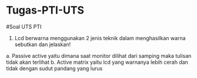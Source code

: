 # Tugas-PTI-UTS
#Soal UTS PTI

1.	Lcd berwarna menggunakan 2 jenis teknik dalam menghasilkan warna sebutkan dan jelaskan!

a.	Passive active yaitu dimana saat monitor dilihat dari samping maka tulisan tidak akan terlihat
b.	Active matrix yaitu lcd yang warnanya lebih cerah dan tidak dengan sudut pandang yang lurus 
